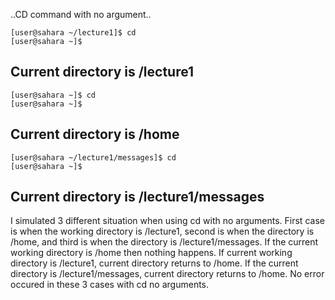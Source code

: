..CD command with no argument..
    
    [user@sahara ~/lecture1]$ cd
    [user@sahara ~]$
Current directory is /lecture1
---------------------------------
    [user@sahara ~]$ cd
    [user@sahara ~]$
Current directory is /home
---------------------------------
    [user@sahara ~/lecture1/messages]$ cd
    [user@sahara ~]$
Current directory is /lecture1/messages
---------------------------------
I simulated 3 different situation when using cd with no arguments. First case is when the working directory is /lecture1, second is when the directory is /home, and third is when the directory is /lecture1/messages.
If the current working directory is /home then nothing happens. If current working directory is /lecture1, current directory returns to /home. If the current directory is /lecture1/messages, current directory returns to /home. No error occured in these 3 cases with cd no arguments.

    


